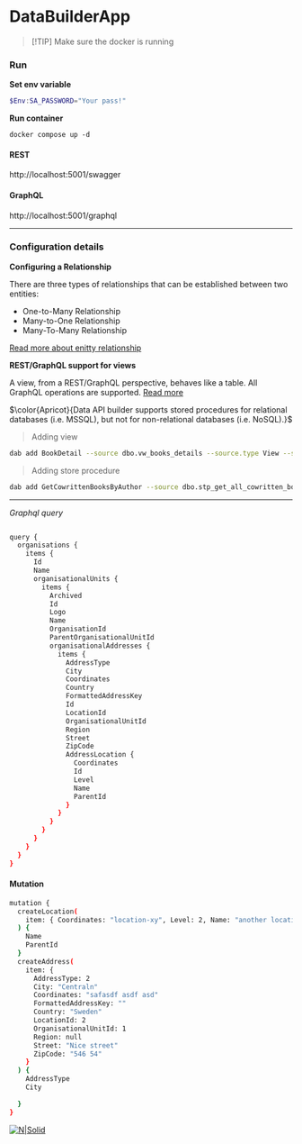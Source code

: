 # DataBuilderApp

> [!TIP] Make sure the docker is running


### Run
**Set env variable**
```powershell
$Env:SA_PASSWORD="Your pass!"
```

**Run container**

```docker
docker compose up -d
````
#### REST
http://localhost:5001/swagger

#### GraphQL
http://localhost:5001/graphql

---


### Configuration details

**Configuring a Relationship**

There are three types of relationships that can be established between two entities:

- One-to-Many Relationship
- Many-to-One Relationship
- Many-To-Many Relationship

[Read more about enitty relationship](https://learn.microsoft.com/en-us/azure/data-api-builder/relationships)


**REST/GraphQL support for views**

A view, from a REST/GraphQL perspective, behaves like a table. All GraphQL operations are supported. [Read more](https://learn.microsoft.com/en-us/azure/data-api-builder/database-objects#views)

$\color{Apricot}{Data API builder supports stored procedures for relational databases (i.e. MSSQL), but not for non-relational databases (i.e. NoSQL).}$

 > Adding view

```bash
dab add BookDetail --source dbo.vw_books_details --source.type View --source.key-fields "id" --permissions "anonymous:read"
```
> Adding store procedure

```bash
dab add GetCowrittenBooksByAuthor --source dbo.stp_get_all_cowritten_books_by_author --source.type "stored-procedure" --source.params "searchType:s" --permissions "anonymous:execute" --rest.methods "GET" --graphql.operation "query"
```
---

*Graphql query*

```bash

query {
  organisations {
    items {
      Id
      Name
      organisationalUnits {
        items {
          Archived
          Id
          Logo
          Name
          OrganisationId
          ParentOrganisationalUnitId
          organisationalAddresses {
            items {
              AddressType
              City
              Coordinates
              Country
              FormattedAddressKey
              Id
              LocationId
              OrganisationalUnitId
              Region
              Street
              ZipCode
              AddressLocation {
                Coordinates
                Id
                Level
                Name
                ParentId
              }
            }
          }
        }
      }
    }
  }
}

```
#### Mutation

``` bash
mutation {
  createLocation(
    item: { Coordinates: "location-xy", Level: 2, Name: "another location", ParentId: 0 }
  ) {
    Name
    ParentId
  }
  createAddress(
    item: {
      AddressType: 2
      City: "Centraln"
      Coordinates: "safasdf asdf asd"
      FormattedAddressKey: ""
      Country: "Sweden"
      LocationId: 2
      OrganisationalUnitId: 1
      Region: null
      Street: "Nice street"
      ZipCode: "546 54"
    }
  ) {
    AddressType
    City
    
  }
}
```



[![N|Solid](http://dbamastery.com/wp-content/uploads/2018/08/if_linkedin_circle_color_107178.png)](https://www.linkedin.com/in/mr-monirul/)
